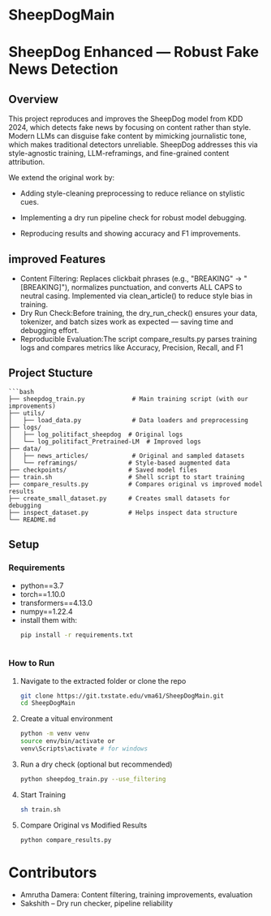 # SheepDogMain
# SheepDog Enhanced — Robust Fake News Detection
## Overview
This project reproduces and improves the SheepDog model from KDD 2024, which detects fake news by focusing on content rather than style. Modern LLMs can disguise fake content by mimicking journalistic tone, which makes traditional detectors unreliable. SheepDog addresses this via style-agnostic training, LLM-reframings, and fine-grained content attribution.

We extend the original work by:

- Adding style-cleaning preprocessing to reduce reliance on stylistic cues.

- Implementing a dry run pipeline check for robust model debugging.

- Reproducing results and showing accuracy and F1 improvements.

## improved Features
- Content Filtering: Replaces clickbait phrases (e.g., "BREAKING" → "[BREAKING]"), normalizes punctuation, and converts ALL CAPS to neutral casing. Implemented via clean_article() to reduce style bias in training.
- Dry Run Check:Before training, the dry_run_check() ensures your data, tokenizer, and batch sizes work as expected — saving time and debugging effort.
- Reproducible Evaluation:The script compare_results.py parses training logs and compares metrics like Accuracy, Precision, Recall, and F1
## Project Stucture
    ```bash
    ├── sheepdog_train.py             # Main training script (with our improvements)
    ├── utils/
    │   ├── load_data.py              # Data loaders and preprocessing
    ├── logs/
    │   ├── log_politifact_sheepdog  # Original logs
    │   └── log_politifact_Pretrained-LM  # Improved logs
    ├── data/
    │   ├── news_articles/            # Original and sampled datasets
    │   └── reframings/              # Style-based augmented data
    ├── checkpoints/                 # Saved model files
    ├── train.sh                     # Shell script to start training
    ├── compare_results.py           # Compares original vs improved model results
    ├── create_small_dataset.py      # Creates small datasets for debugging
    ├── inspect_dataset.py           # Helps inspect data structure
    └── README.md

## Setup
### Requirements
- python==3.7
- torch==1.10.0
- transformers==4.13.0
- numpy==1.22.4  
- install them with:
  ```bash
  pip install -r requirements.txt
   
### How to Run
1. Navigate to the extracted folder or clone the repo
   ```bash
   git clone https://git.txstate.edu/vma61/SheepDogMain.git
   cd SheepDogMain
2. Create a vitual environment
     ```bash
     python -m venv venv
     source env/bin/activate or
     venv\Scripts\activate # for windows
4. Run a dry check (optional but recommended)
    ```bash
    python sheepdog_train.py --use_filtering
5. Start Training
    ```bash
    sh train.sh
6. Compare Original vs Modified Results
    ```bash
    python compare_results.py
# Contributors
- Amrutha Damera: Content filtering, training improvements, evaluation
- Sakshith – Dry run checker, pipeline reliability

